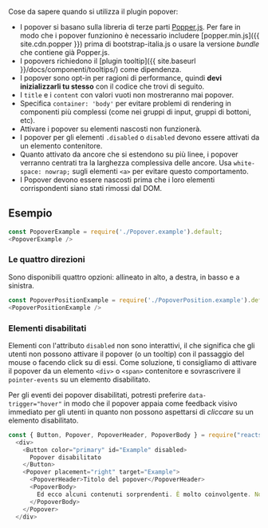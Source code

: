 Cose da sapere quando si utilizza il plugin popover:

- I popover si basano sulla libreria di terze parti [Popper.js](https://popper.js.org/).
Per fare in modo che i popover funzionino è necessario includere [popper.min.js]({{ site.cdn.popper }}) prima di
bootstrap-italia.js o usare la versione _bundle_ che contiene già Popper.js.
- I popovers richiedono il [plugin tooltip]({{ site.baseurl }}/docs/componenti/tooltips/) come dipendenza.
- I popover sono opt-in per ragioni di performance, quindi **devi inizializzarli tu stesso** con il codice che trovi di seguito.
- I `title` e i `content` con valori vuoti non mostreranno mai popover.
- Specifica `container: 'body'` per evitare problemi di rendering in componenti più complessi (come nei gruppi di input, gruppi di bottoni, etc).
- Attivare i popover su elementi nascosti non funzionerà.
- I popover per gli elementi `.disabled` o `disabled` devono essere attivati da un elemento contenitore.
- Quanto attivato da ancore che si estendono su più linee, i popover verranno centrati tra la larghezza complessiva delle ancore. Usa `white-space: nowrap;` sugli elementi `<a>` per evitare questo comportamento.
- I Popover devono essere nascosti prima che i loro elementi corrispondenti siano stati rimossi dal DOM.

## Esempio

```js
const PopoverExample = require('./Popover.example').default;
<PopoverExample />
```

### Le quattro direzioni

Sono disponibili quattro opzioni: allineato in alto, a destra, in basso e a sinistra.

```js
const PopoverPositionExample = require('./PopoverPosition.example').default;
<PopoverPositionExample />
```

### Elementi disabilitati

Elementi con l'attributo `disabled` non sono interattivi, il che significa che gli utenti non possono attivare il popover (o un tooltip) con il passaggio del mouse o facendo click su di essi. Come soluzione, ti consigliamo di attivare il popover da un elemento `<div>` o `<span>` contenitore e sovrascrivere il `pointer-events` su un elemento disabilitato.

Per gli eventi dei popover disabilitati, potresti preferire `data-trigger="hover"` in modo che il popover appaia come feedback visivo immediato per gli utenti in quanto non possono aspettarsi di _cliccare_ su un elemento disabilitato.

```js
const { Button, Popover, PopoverHeader, PopoverBody } = require("reactstrap");
  <div>
    <Button color="primary" id="Example" disabled>
      Popover disabilitato
    </Button>
    <Popover placement="right" target="Example">
      <PopoverHeader>Titolo del popover</PopoverHeader>
      <PopoverBody>
        Ed ecco alcuni contenuti sorprendenti. È molto coinvolgente. Non trovi?
      </PopoverBody>
    </Popover>
  </div>

```


